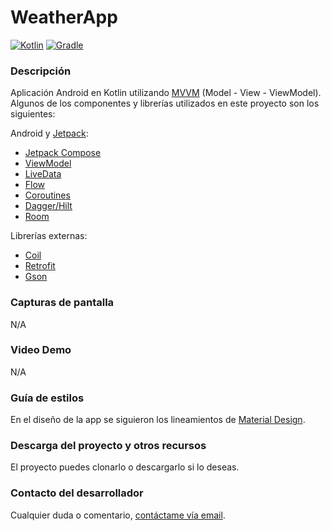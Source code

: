 # WeatherApp

[![Kotlin](https://img.shields.io/badge/kotlin-2.1.0-blueviolet?logo=kotlin&label=kotlin)](http://kotlinlang.org) [![Gradle](https://img.shields.io/badge/gradle-8.7.3-02303a?logo=gradle&logoColor=1bacca&label=gradle)](https://developer.android.com/studio/releases/gradle-plugin)

### Descripción

Aplicación Android en Kotlin utilizando [MVVM](https://developer.android.com/jetpack/guide?hl=es-419#recommended-app-arch) (Model - View - ViewModel). Algunos de los componentes y librerías utilizados en este proyecto son los siguientes:

Android y [Jetpack](https://developer.android.com/jetpack?hl=es-419):

* [Jetpack Compose](https://developer.android.com/compose)
* [ViewModel](https://developer.android.com/topic/libraries/architecture/viewmodel)
* [LiveData](https://developer.android.com/topic/libraries/architecture/livedata?hl=es-419)
* [Flow](https://developer.android.com/kotlin/flow?hl=es-419)
* [Coroutines](https://developer.android.com/kotlin/coroutines?hl=es-419)
* [Dagger/Hilt](https://developer.android.com/training/dependency-injection/hilt-android?hl=es-419)
* [Room](https://developer.android.com/training/data-storage/room?hl=es-419)

Librerías externas:

* [Coil](https://github.com/coil-kt/coil)
* [Retrofit](https://square.github.io/retrofit/)
* [Gson](https://github.com/google/gson)

### Capturas de pantalla

N/A

### Video Demo

N/A

### Guía de estilos

En el diseño de la app se siguieron los lineamientos de [Material Design](https://material.io/).

### Descarga del proyecto y otros recursos

El proyecto puedes clonarlo o descargarlo si lo deseas.

### Contacto del desarrollador

Cualquier duda o comentario, [contáctame vía email](mailto:rolando.selvera3@gmail.com).
